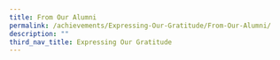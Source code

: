 ```yaml
---
title: From Our Alumni
permalink: /achievements/Expressing-Our-Gratitude/From-Our-Alumni/
description: ""
third_nav_title: Expressing Our Gratitude
---
```

